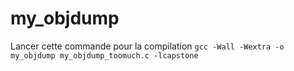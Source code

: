 # my_objdump
Lancer cette commande pour la compilation `gcc -Wall -Wextra -o my_objdump my_objdump_toomuch.c -lcapstone`
